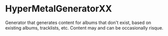 # HyperMetalGeneratorXX
Generator that generates content for albums that don't exist, based on existing albums, tracklists, etc. Content may and can be occasionally risque.
